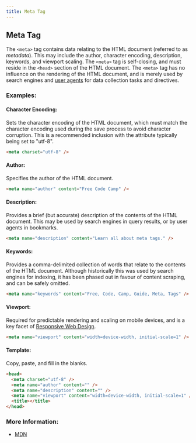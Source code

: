 ```yaml
---
title: Meta Tag
---
```

## Meta Tag

The `<meta>` tag contains data relating to the HTML document (referred to as *metadata*). This may include the author, character encoding, description, keywords, and viewport scaling. The `<meta>` tag is self-closing, and must reside in the `<head>` section of the HTML document. The `<meta>` tag has no influence on the rendering of the HTML document, and is merely used by search engines and [user agents](https://guide.freecodecamp.org/user-agent/) for data collection tasks and directives.

### Examples:

#### Character Encoding:
Sets the character encoding of the HTML document, which must match the character encoding used during the save process to avoid character corruption. This is a recommended inclusion with the attribute typically being set to "utf-8".
```html
<meta charset="utf-8" />
```

#### Author:
Specifies the author of the HTML document.
```html
<meta name="author" content="Free Code Camp" />
```

#### Description:
Provides a brief (but accurate) description of the contents of the HTML document. This may be used by search engines in query results, or by user agents in bookmarks.
```html
<meta name="description" content="Learn all about meta tags." />
```

#### Keywords:
Provides a comma-delimited collection of words that relate to the contents of the HTML document. Although historically this was used by search engines for indexing, it has been phased out in favour of content scraping, and can be safely omitted.
```html
<meta name="keywords" content="Free, Code, Camp, Guide, Meta, Tags" />
```

#### Viewport:
Required for predictable rendering and scaling on mobile devices, and is a key facet of [Responsive Web Design](https://guide.freecodecamp.org/html/responsive-web-design/).
```html
<meta name="viewport" content="width=device-width, initial-scale=1" />
```

#### Template:
Copy, paste, and fill in the blanks.
```html
<head>
  <meta charset="utf-8" />
  <meta name="author" content="" />
  <meta name="description" content="" />
  <meta name="viewport" content="width=device-width, initial-scale=1" />
  <title></title>
</head>
```

### More Information:
- [MDN](https://developer.mozilla.org/en-US/docs/Web/HTML/Element/meta)
